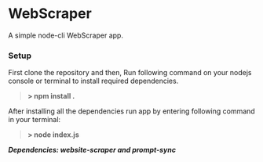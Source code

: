 # WebScraper
A simple node-cli WebScraper app.
### Setup
First clone the repository and then,
Run following command on your nodejs console or terminal to install required dependencies.
> **> npm install .**

After installing all the dependencies run app by entering following command in your terminal:
> **> node index.js**

***Dependencies: website-scraper and prompt-sync***
